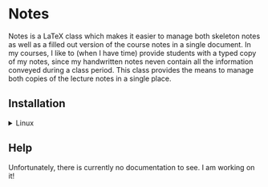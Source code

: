 # Notes

Notes is a LaTeX class which makes it easier to manage both skeleton notes as
well as a filled out version of the course notes in a single document. In my
courses, I like to (when I have time) provide students with a typed copy of my
notes, since my handwritten notes neven contain all the information conveyed
during a class period. This class provides the means to manage both copies of
the lecture notes in a single place. 

## Installation

<details>
<summary>Linux</summary>
I prefer the following:

```bash
mkdir ~/.settings
cd ~/.settings
git clone https://github.com/bradencarlson/lecturenotes.git
```

Then (with `sudo` or as root)

```bash
mkdir /usr/share/texmf/tex/latex/custom
cd /usr/share/texmf/tex/latex/custom
ln -s ./notes.cls ~/.settings/lecturenotes/notes.cls
ln -s ./mathcommands.sty ~/.settings/lecturenotes/mathcommands.cls
texhash
```

This allows the files to reside in your home directory while being available
anywhere on the machine. Now simply use 

```tex
\documentclass{notes}
```

in the preamble of a TeX file to use the class. 
</details>

## Help

Unfortunately, there is currently no documentation to see. I am working on it!
